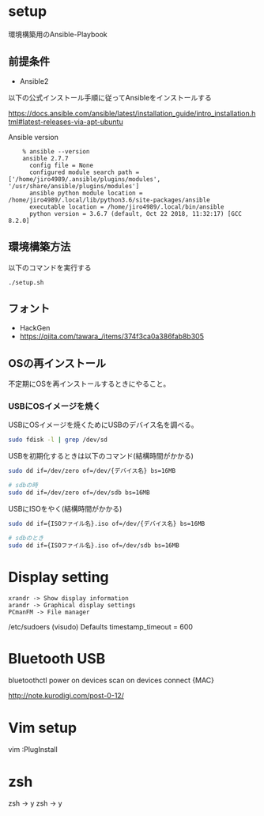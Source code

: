 # setup

環境構築用のAnsible-Playbook

## 前提条件

- Ansible2

以下の公式インストール手順に従ってAnsibleをインストールする

https://docs.ansible.com/ansible/latest/installation_guide/intro_installation.html#latest-releases-via-apt-ubuntu

Ansible version

        % ansible --version
        ansible 2.7.7
          config file = None
          configured module search path = ['/home/jiro4989/.ansible/plugins/modules', '/usr/share/ansible/plugins/modules']
          ansible python module location = /home/jiro4989/.local/lib/python3.6/site-packages/ansible
          executable location = /home/jiro4989/.local/bin/ansible
          python version = 3.6.7 (default, Oct 22 2018, 11:32:17) [GCC 8.2.0]

## 環境構築方法

以下のコマンドを実行する

```
./setup.sh
```

## フォント

- HackGen
- https://qiita.com/tawara_/items/374f3ca0a386fab8b305

## OSの再インストール

不定期にOSを再インストールするときにやること。

### USBにOSイメージを焼く

USBにOSイメージを焼くためにUSBのデバイス名を調べる。

```bash
sudo fdisk -l | grep /dev/sd
```

USBを初期化するときは以下のコマンド(結構時間がかかる)

```bash
sudo dd if=/dev/zero of=/dev/{デバイス名} bs=16MB

# sdbの時
sudo dd if=/dev/zero of=/dev/sdb bs=16MB
```

USBにISOをやく(結構時間がかかる)

```bash
sudo dd if={ISOファイル名}.iso of=/dev/{デバイス名} bs=16MB

# sdbのとき
sudo dd if={ISOファイル名}.iso of=/dev/sdb bs=16MB
```

# Display setting

```
xrandr -> Show display information
arandr -> Graphical display settings
PCmanFM -> File manager
```
/etc/sudoers (visudo)
Defaults timestamp_timeout = 600

# Bluetooth USB

bluetoothctl
power on
devices
scan on
devices
connect {MAC}

http://note.kurodigi.com/post-0-12/

# Vim setup

vim
:PlugInstall

# zsh

zsh
-> y
zsh
-> y

